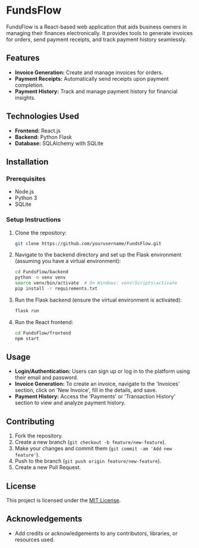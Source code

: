 # FundsFlow

FundsFlow is a React-based web application that aids business owners in managing their finances electronically. It provides tools to generate invoices for orders, send payment receipts, and track payment history seamlessly.

## Features

- **Invoice Generation:** Create and manage invoices for orders.
- **Payment Receipts:** Automatically send receipts upon payment completion.
- **Payment History:** Track and manage payment history for financial insights.

## Technologies Used

- **Frontend:** React.js
- **Backend:** Python Flask
- **Database:** SQLAlchemy with SQLite

## Installation

### Prerequisites

- Node.js
- Python 3
- SQLite

### Setup Instructions

1. Clone the repository:
   ```bash
   git clone https://github.com/yourusername/FundsFlow.git
   ```
2. Navigate to the backend directory and set up the Flask environment (assuming you have a virtual environment):
   ```bash
   cd FundsFlow/backend
   python -m venv venv
   source venv/bin/activate  # On Windows: venv\Scripts\activate
   pip install -r requirements.txt
   ```
3. Run the Flask backend (ensure the virtual environment is activated):
   ```bash
   flask run
   ```
4. Run the React frontend:
   ```bash
   cd FundsFlow/frontend
   npm start
   ```


## Usage

- **Login/Authentication:** Users can sign up or log in to the platform using their email and password.
- **Invoice Generation:** To create an invoice, navigate to the 'Invoices' section, click on 'New Invoice', fill in the details, and save.
- **Payment History:** Access the 'Payments' or 'Transaction History' section to view and analyze payment history.

## Contributing

1. Fork the repository.
2. Create a new branch (`git checkout -b feature/new-feature`).
3. Make your changes and commit them (`git commit -am 'Add new feature'`).
4. Push to the branch (`git push origin feature/new-feature`).
5. Create a new Pull Request.

## License

This project is licensed under the [MIT License](LICENSE).

## Acknowledgements

- Add credits or acknowledgements to any contributors, libraries, or resources used.


